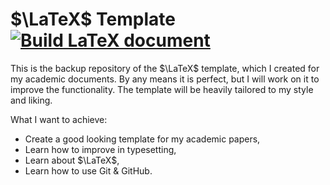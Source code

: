 # $\LaTeX$ Template   [![Build LaTeX document](https://github.com/revalew/UNI-LaTeX-Template/actions/workflows/main.yml/badge.svg)](https://github.com/revalew/UNI-LaTeX-Template/actions/workflows/main.yml)

This is the backup repository of the $\LaTeX$ template, which I created for my academic documents. By any means it is perfect, but I will work on it to improve the functionality. The template will be heavily tailored to my style and liking.

What I want to achieve:

- Create a good looking template for my academic papers,
- Learn how to improve in typesetting,
- Learn about $\LaTeX$,
- Learn how to use Git & GitHub.

##
